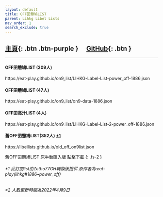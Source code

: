 ```yaml
---
layout: default
title: OFF囝戇鳩LIST
parent: Lihkg Libel Lists
nav_order: 1
search_exclude: true
---
```


## [主頁](https://bit.ly/lihkg_on9_list){: .btn .btn-purple } 　[GitHub](https://github.com/eat-play/on9_list){: .btn }

---

#### OFF囝戇鳩LIST (209人)
<div class="offlist1">
https://eat-play.github.io/on9_list/LIHKG-Label-List-power_off-1886.json
</div>

#### OFF囝戇鳩LIST (47人)
<div class="offlist2">
https://eat-play.github.io/on9_list/on9-data-1886.json
</div>

#### OFF囝高汁LIST (4人)
<div class="offlist3">
https://eat-play.github.io/on9_list/LIHKG-Label-List-2-power_off-1886.json
</div>

#### 舊OFF囝戇鳩LIST(352人) [*1](#1-此訂閱list由zetho77gh轉換後提供-原作者為eat-playlihkg1886power_off)
<div class="oldofflist">
https://libellists.github.io/old_off_on9list.json
</div>

舊OFF囝戇鳩LIST 原手動匯入版 [點擊下載](https://github.com/LibelLists/LibelLists.github.io/releases/download/v20201231/on99.old.json)
{: .fs-2 }

###### *1 此訂閱list由Zetho77GH轉換後提供 原作者為:eat-play(lihkg#1886•power_off)

###### *2 人數更新時間為2022年4月9日
